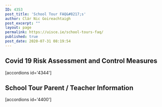 ```yaml
---
ID: 4353
post_title: 'School Tour FAQ&#8217;s'
author: Clár Nic Goireachtaigh
post_excerpt: ""
layout: page
permalink: https://uisce.ie/school-tours-faq/
published: true
post_date: 2020-07-31 08:19:54
---
```

<h2>Covid 19 Risk Assessment and Control Measures</h2>
[accordions id='4344']
<h2>School Tour Parent / Teacher Information</h2>
[accordions id='4400']